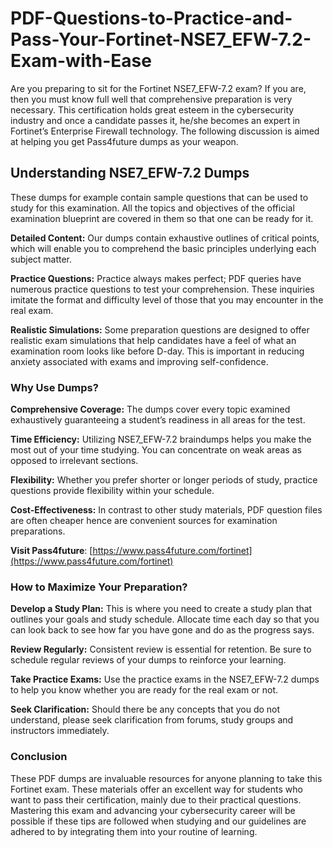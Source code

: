 # PDF-Questions-to-Practice-and-Pass-Your-Fortinet-NSE7_EFW-7.2-Exam-with-Ease

Are you preparing to sit for the Fortinet NSE7_EFW-7.2 exam? If you are, then you must know full well that comprehensive preparation is very necessary.
This certification holds great esteem in the cybersecurity industry and once a candidate passes it, he/she becomes an expert in Fortinet’s Enterprise Firewall technology. The following discussion is aimed at helping you get Pass4future dumps as your weapon.

## **Understanding NSE7_EFW-7.2 Dumps**

These dumps for example contain sample questions that can be used to study for this examination. All the topics and objectives of the official examination blueprint are covered in them so that one can be ready for it.

**Detailed Content:** Our dumps contain exhaustive outlines of critical points, which will enable you to comprehend the basic principles underlying each subject matter.

**Practice Questions:** Practice always makes perfect; PDF queries have numerous practice questions to test your comprehension. These inquiries imitate the format and difficulty level of those that you may encounter in the real exam.

**Realistic Simulations:** Some preparation questions are designed to offer realistic exam simulations that help candidates have a feel of what an examination room looks like before D-day. This is important in reducing anxiety associated with exams and improving self-confidence.

### **Why Use Dumps?**

**Comprehensive Coverage:** The dumps cover every topic examined exhaustively guaranteeing a student’s readiness in all areas for the test.

**Time Efficiency:** Utilizing NSE7_EFW-7.2 braindumps helps you make the most out of your time studying. You can concentrate on weak areas as opposed to irrelevant sections.

**Flexibility:** Whether you prefer shorter or longer periods of study, practice questions provide flexibility within your schedule.

**Cost-Effectiveness:** In contrast to other study materials, PDF question files are often cheaper hence are convenient sources for examination preparations.

**Visit Pass4future**: [https://www.pass4future.com/fortinet](https://www.pass4future.com/fortinet)

### **How to Maximize Your Preparation?**

**Develop a Study Plan:** This is where you need to create a study plan that outlines your goals and study schedule. Allocate time each day so that you can look back to see how far you have gone and do as the progress says.

**Review Regularly:** Consistent review is essential for retention. Be sure to schedule regular reviews of your dumps to reinforce your learning.

**Take Practice Exams:** Use the practice exams in the NSE7_EFW-7.2 dumps to help you know whether you are ready for the real exam or not.

**Seek Clarification:** Should there be any concepts that you do not understand, please seek clarification from forums, study groups and instructors immediately.

### **Conclusion**
These PDF dumps are invaluable resources for anyone planning to take this Fortinet exam. These materials offer an excellent way for students who want to pass their certification, mainly due to their practical questions.
Mastering this exam and advancing your cybersecurity career will be possible if these tips are followed when studying and our guidelines are adhered to by integrating them into your routine of learning.

